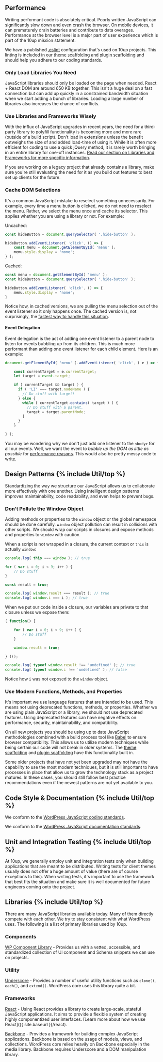 <h2 id="performance" class="anchor-heading">Performance</h2>

Writing performant code is absolutely critical. Poorly written JavaScript can significantly slow down and even crash the browser. On mobile devices, it can prematurely drain batteries and contribute to data overages. Performance at the browser level is a major part of user experience which is part of the 10up mission statement.

We have a published [.eslint](https://www.npmjs.com/package/@10up/eslint-config) configuration that's used on 10up projects. This linting is included in our [theme scaffolding](https://github.com/10up/theme-scaffold) and [plugin scaffolding](https://github.com/10up/plugin-scaffold) and should help you adhere to our coding standards.

### Only Load Libraries You Need

JavaScript libraries should only be loaded on the page when needed. React + React DOM are around 650 KB together. This isn't a huge deal on a fast connection but can add up quickly in a constrained bandwidth situation when we start adding a bunch of libraries. Loading a large number of libraries also increases the chance of conflicts.

### Use Libraries and Frameworks Wisely

With the influx of JavaScript upgrades in recent years, the need for a third-party library to polyfill functionality is becoming more and more rare (outside of a build script). Don't load in extensions unless the benefit outweighs the size of and added load-time of using it. While it is often more efficient for coding to use a quick jQuery method, it is rarely worth bringing in an entire library for one-off instances. [Read our section on Libraries and Frameworks for more specific information](#libraries).

If you are working on a legacy project that already contains a library, make sure you're still evaluating the need for it as you build out features to best set up clients for the future.

### Cache DOM Selections

It's a common JavaScript mistake to reselect something unnecessarily. For example, every time a menu button is clicked, we do not need to reselect the menu. Rather, we select the menu once and cache its selector. This applies whether you are using a library or not. For example:

Uncached:

```javascript
const hideButton = document.querySelector( '.hide-button' );

hideButton.addEventListener( 'click', () => {
    const menu = document.getElementById( 'menu' );
    menu.style.display = 'none';
} );
```

Cached:

```javascript
const menu = document.getElementById( 'menu' );
const hideButton = document.querySelector( '.hide-button' );

hideButton.addEventListener( 'click', () => {
    menu.style.display = 'none';
}
```

Notice how, in cached versions, we are pulling the menu selection out of the event listener so it only happens once. The cached version is, not surprisingly, the [fastest way to handle this situation](https://jsperf.com/dom-selection-caching).

#### Event Delegation

Event delegation is the act of adding one event listener to a parent node to listen for events bubbling up from its children. This is much more performant than adding one event listener for each child element. Here is an example:

```javascript
document.getElementById( 'menu' ).addEventListener( 'click', ( e ) => {

    const currentTarget = e.currentTarget;
    let target = event.target;

    if ( currentTarget && target ) {
      if ( 'LI' === target.nodeName ) {
        // Do stuff with target!
      } else {
        while ( currentTarget.contains( target ) ) {
          // Do stuff with a parent.
          target = target.parentNode;
        }
      }
    }

} );
```
You may be wondering why we don't just add one listener to the ```<body>``` for all our events. Well, we want the event to *bubble up the DOM as little as possible* for [performance reasons](https://jsperf.com/event-delegation-distance). This would also be pretty messy code to write.

<h2 id="design-patterns" class="anchor-heading">Design Patterns {% include Util/top %}</h2>

Standardizing the way we structure our JavaScript allows us to collaborate more effectively with one another. Using intelligent design patterns improves maintainability, code readability, and even helps to prevent bugs.

### Don't Pollute the Window Object

Adding methods or properties to the ```window``` object or the global namespace should be done carefully. ```window``` object pollution can result in collisions with other scripts. We should wrap our scripts in closures and expose methods and properties to ```window``` with caution.

When a script is not wrapped in a closure, the current context or ```this``` is actually ```window```:

```javascript
console.log( this === window ); // true

for ( var i = 0; i < 9; i++ ) {
    // Do stuff
}

const result = true;

console.log( window.result === result ); // true
console.log( window.i === i ); // true
```

When we put our code inside a closure, our variables are private to that closure unless we expose them:

```javascript
( function() {

    for ( var i = 0; i < 9; i++ ) {
        // Do stuff
    }

    window.result = true;

} )();

console.log( typeof window.result !== 'undefined' ); // true
console.log( typeof window.i !== 'undefined' ); // false
```

Notice how ```i``` was not exposed to the ```window``` object.

### Use Modern Functions, Methods, and Properties

It's important we use language features that are intended to be used. This means not using deprecated functions, methods, or properties. Whether we are using plain JavaScript or a library, we should not use deprecated features. Using deprecated features can have negative effects on performance, security, maintainability, and compatibility.

On all new projects you should be using up to date JavaScript methodologies combined with a build process tool like [Babel](https://babeljs.io/) to ensure browser compatibility. This allows us to utilize modern techniques while being certain our code will not break in older systems. The [theme scaffolding](https://github.com/10up/theme-scaffold) and [plugin scaffolding](https://github.com/10up/plugin-scaffold) have this functionality built in.

Some older projects that have not yet been upgraded may not have the capability to use the most modern techniques, but it is still important to have processes in place that allow us to grow the technology stack as a project matures. In these cases, you should still follow best practice recommendations even if the newest patterns are not yet available to you.


<h2 id="code-style" class="anchor-heading">Code Style & Documentation {% include Util/top %}</h2>

We conform to the [WordPress JavaScript coding standards](http://make.wordpress.org/core/handbook/coding-standards/javascript/).

We conform to the [WordPress JavaScript documentation standards](https://make.wordpress.org/core/handbook/best-practices/inline-documentation-standards/javascript/).

<h2 id="unit-and-integration-testing" class="anchor-heading">Unit and Integration Testing {% include Util/top %}</h2>

At 10up, we generally employ unit and integration tests only when building applications that are meant to be distributed. Writing tests for client themes usually does not offer a huge amount of value (there are of course exceptions to this). When writing tests, it's important to use the framework that best fits the situation and make sure it is well documented for future engineers coming onto the project.

<h2 id="libraries" class="anchor-heading">Libraries {% include Util/top %}</h2>

There are many JavaScript libraries available today. Many of them directly compete with each other. We try to stay consistent with what WordPress uses. The following is a list of primary libraries used by 10up.

### Components
[WP Component Library](https://10up.github.io/wp-component-library/) - Provides us with a vetted, accessible, and standardized collection of UI component and Schema snippets we can use on projects.

### Utility

[Underscore](http://underscorejs.org) - Provides a number of useful utility functions such as ```clone()```, ```each()```, and ```extend()```. WordPress core uses this library quite a bit.

### Frameworks

[React](https://reactjs.org/) - Using React provides a library to create large-scale, stateful JavaScript applications. It aims to provide a flexible system of creating highly componentized user interfaces. [Learn more about how we use React]({{ site.baseurl }}/react).

[Backbone](http://backbonejs.org) - Provides a framework for building complex JavaScript applications. Backbone is based on the usage of models, views, and collections. WordPress core relies heavily on Backbone especially in the media library. Backbone requires Underscore and a DOM manipulation library.
